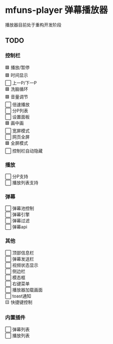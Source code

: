 # mfuns-player 弹幕播放器

播放器目前处于重构开发阶段

## TODO
### 控制栏
🟩 播放/暂停  
🟩 时间显示  
⬜ 上一P/下一P  
🟩 洗脑循环  
🟩 音量调节  
⬜ 倍速播放  
⬜ 分P列表  
⬜ 设置面板  
🟩 画中画  
⬜ 宽屏模式  
⬜ 网页全屏  
🟩 全屏模式  
⬜ 控制栏自动隐藏  

### 播放
⬜ 分P支持  
⬜ 播放列表支持  

### 弹幕
⬜ 弹幕池控制  
⬜ 弹幕引擎  
⬜ 弹幕过滤  
⬜ 弹幕api  

### 其他
⬜ 顶部信息栏  
⬜ 弹幕发送栏  
⬜ 视频状态显示  
⬜ 侧边栏  
⬜ 模态框  
⬜ 右键菜单  
⬜ 播放器加载画面  
⬜ toast通知  
🟨 快捷键控制  

### 内置插件
⬜ 弹幕列表  
⬜ 播放列表  
